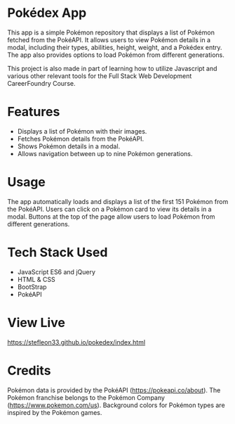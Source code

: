 # Pokédex App

This app is a simple Pokémon repository that displays a list of Pokémon fetched from the PokéAPI. It allows users to view Pokémon details in a modal, including their types, abilities, height, weight, and a Pokédex entry. The app also provides options to load Pokémon from different generations.

This project is also made in part of learning how to utilize Javascript and various other relevant tools for the Full Stack Web Development CareerFoundry Course.

# Features

- Displays a list of Pokémon with their images.
- Fetches Pokémon details from the PokéAPI.
- Shows Pokémon details in a modal.
- Allows navigation between up to nine Pokémon generations.

# Usage

The app automatically loads and displays a list of the first 151 Pokémon from the PokéAPI. Users can click on a Pokémon card to view its details in a modal. Buttons at the top of the page allow users to load Pokémon from different generations.

# Tech Stack Used

- JavaScript ES6 and jQuery
- HTML & CSS
- BootStrap
- PokéAPI

# View Live

https://stefleon33.github.io/pokedex/index.html

# Credits

Pokémon data is provided by the PokéAPI (https://pokeapi.co/about).
The Pokémon franchise belongs to the Pokémon Company (https://www.pokemon.com/us).
Background colors for Pokémon types are inspired by the Pokémon games.
